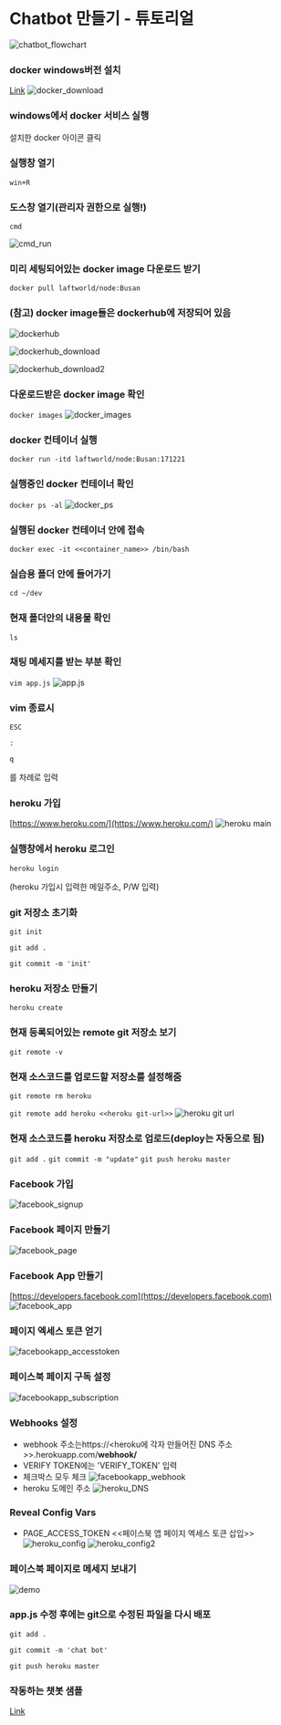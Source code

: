 Chatbot 만들기 - 튜토리얼
====
![chatbot_flowchart](./images/chatbot_flowchart.png)

### docker windows버전 설치
[Link](https://docs.docker.com/docker-for-windows/install/#download-docker-for-windows)
![docker_download](./images/docker_download.png)

### windows에서 docker 서비스 실행
설치한 docker 아이콘 클릭

### 실행창 열기
`win+R`

### 도스창 열기(관리자 권한으로 실행!)
`cmd`

![cmd_run](./images/cmd_run.png)

### 미리 세팅되어있는 docker image 다운로드 받기 
`docker pull laftworld/node:Busan`

### (참고) docker image들은 dockerhub에 저장되어 있음
![dockerhub](./images/dockerhub.png)

![dockerhub_download](./images/dockerhub_download.png)

![dockerhub_download2](./images/dockerhub_download2.png)


### 다운로드받은 docker image 확인
`docker images`
![docker_images](./images/docker_images.png)

### docker 컨테이너 실행
`docker run -itd laftworld/node:Busan:171221`

### 실행중인 docker 컨테이너 확인
`docker ps -al`
![docker_ps](./images/docker_ps.png)

### 실행된 docker 컨테이너 안에 접속
`docker exec -it <<container_name>> /bin/bash`

### 실습용 폴더 안에 들어가기
`cd ~/dev`

### 현재 폴더안의 내용물 확인
`ls`

### 채팅 메세지를 받는 부분 확인
`vim app.js`
![app.js](./images/appjs.png)
### vim 종료시
`ESC`

`:`

`q`

를 차례로 입력

### heroku 가입
[https://www.heroku.com/](https://www.heroku.com/)
![heroku main](./images/heroku.png)

### 실행창에서 heroku 로그인
`heroku login`

(heroku 가입시 입력한 메일주소, P/W 입력)

### git 저장소 초기화
`git init`

`git add .`

`git commit -m 'init'`

### heroku 저장소 만들기
`heroku create`

### 현재 등록되어있는 remote git 저장소 보기
`git remote -v`


### 현재 소스코드를 업로드할 저장소를 설정해줌
`git remote rm heroku`

`git remote add heroku <<heroku git-url>>`
![heroku git url](./images/heroku_git_url.png)

### 현재 소스코드를 heroku 저장소로 업로드(deploy는 자동으로 됨)
`git add .`
`git commit -m "update"`
`git push heroku master`    

### Facebook 가입
![facebook_signup](./images/facebook_signup.png)

### Facebook 페이지 만들기
![facebook_page](./images/facebook_page.png)

### Facebook App 만들기
[https://developers.facebook.com](https://developers.facebook.com)
![facebook_app](./images/facebook_developers.png)

### 페이지 엑세스 토큰 얻기
![facebookapp_accesstoken](./images/facebookapp_accesstoken.png)

### 페이스북 페이지 구독 설정
![facebookapp_subscription](https://korchris.github.io/images/subscribe.png)    

### Webhooks 설정
- webhook 주소는https://<heroku에 각자 만들어진 DNS 주소>>.herokuapp.com/**webhook/** 
- VERIFY TOKEN에는 'VERIFY_TOKEN' 입력
- 체크박스 모두 체크
![facebookapp_webhook](https://korchris.github.io/images/set_webhook.png)
- heroku 도메인 주소
![heroku_DNS](./images/heroku_dns.png)

### Reveal Config Vars
- PAGE_ACCESS_TOKEN <<페이스북 앱 페이지 엑세스 토큰 삽입>>
![heroku_config](./images/heroku_config.png)
![heroku_config2](./images/heroku_config2.png)

### 페이스북 페이지로 메세지 보내기
![demo](./images/demo.png)

### app.js 수정 후에는 git으로 수정된 파일을 다시 배포
`git add .`

`git commit -m 'chat bot'`

`git push heroku master`

### 작동하는 챗봇 샘플
[Link](https://www.facebook.com/messages/t/307620546399907)

